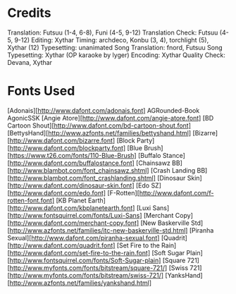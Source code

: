 Credits
=======
Translation: Futsuu (1-4, 6-8), Funi (4-5, 9-12)
Translation Check: Futsuu (4-5, 9-12)
Editing: Xythar
Timing: archdeco, Konbu (3, 4), torchlight (5), Xythar (12)
Typesetting: unanimated
Song Translation: fnord, Futsuu
Song Typesetting: Xythar (OP karaoke by lyger)
Encoding: Xythar
Quality Check: Devana, Xythar

Fonts Used
==========
[Adonais][http://www.dafont.com/adonais.font]
AGRounded-Book
AgonicSSK
[Angie Atore][http://www.dafont.com/angie-atore.font]
[BD Cartoon Shout][http://www.dafont.com/bd-cartoon-shout.font]
[BettysHand][http://www.azfonts.net/families/bettyshand.html]
[Bizarre][http://www.dafont.com/bizarre.font]
[Block Party][http://www.dafont.com/blockparty.font]
[Blue Brush][https://www.t26.com/fonts/110-Blue-Brush]
[Buffalo Stance][http://www.dafont.com/buffalostance.font]
[Chainsawz BB][http://www.blambot.com/font_chainsawz.shtml]
[Crash Landing BB][http://www.blambot.com/font_crashlanding.shtml]
[Dinosaur Skin][http://www.dafont.com/dinosaur-skin.font]
[Edo SZ][http://www.dafont.com/edo.font]
[F-Rotten][http://www.dafont.com/f-rotten-font.font]
[KB Planet Earth][http://www.dafont.com/kbplanetearth.font]
[Luxi Sans][http://www.fontsquirrel.com/fonts/Luxi-Sans]
[Merchant Copy][http://www.dafont.com/merchant-copy.font]
[New Baskerville Std][http://www.azfonts.net/families/itc-new-baskerville-std.html]
[Piranha Sexual][http://www.dafont.com/piranha-sexual.font]
[Quadrit][http://www.dafont.com/quadrit.font]
[Set Fire to the Rain][http://www.dafont.com/set-fire-to-the-rain.font]
[Soft Sugar Plain][http://www.fontsquirrel.com/fonts/Soft-Sugar-plain]
[Square 721][http://www.myfonts.com/fonts/bitstream/square-721/]
[Swiss 721][http://www.myfonts.com/fonts/bitstream/swiss-721/]
[YanksHand][http://www.azfonts.net/families/yankshand.html]
